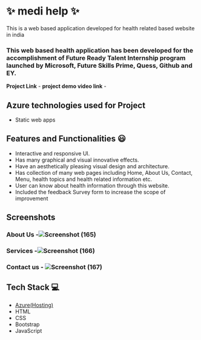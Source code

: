# ✨  medi help ✨

This is a web based application developed for health related based website in india

### This web based health application has been developed for the accomplishment of Future Ready Talent Internship program launched by Microsoft, Future Skills Prime, Quess, Github and EY.


**Project Link** -
**project demo video link** - 
## Azure technologies used for Project

- Static web apps

## Features and Functionalities 😃

- Interactive and responsive UI.
- Has many graphical and visual innovative effects.
- Have an aesthetically pleasing visual design and architecture.
- Has collection of many web pages including Home, About Us, Contact, Menu, health topics and health related information etc.
- User can know about health information through this website.
- Included the feedback Survey form to increase the scope of improvement 

## Screenshots




   

### About Us -![Screenshot (165)](https://user-images.githubusercontent.com/116703029/202355089-d2dae285-44ee-4f8f-9f63-c184adc0c060.png)



### Services -![Screenshot (166)](https://user-images.githubusercontent.com/116703029/202355059-a4a1efbc-18d8-4f84-984e-43c72f10ab54.png)



### Contact us - ![Screenshot (167)](https://user-images.githubusercontent.com/116703029/202356409-d955aefb-4c7c-46cf-8bb7-71c506f50e9b.png)









## Tech Stack 💻

- [Azure(Hosting)](https://azure.microsoft.com/en-in/features/azure-portal/)
- HTML
- CSS
- Bootstrap
- JavaScript
